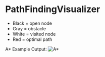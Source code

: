 # PathFindingVisualizer

* Black = open node
* Gray = obstacle
* White = visited node
* Red = optimal path

A* Example Output: ![A*](https://i.ibb.co/KKLsRxt/a-Star-Visualized.png)
